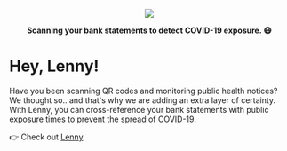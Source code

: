 <p align="center">
  <img src="https://user-images.githubusercontent.com/2031472/130318125-57c2b1cd-caa1-4200-a62f-0c8339dff721.gif" >
</p>

<p align="center">
  <strong>Scanning your bank statements to detect COVID-19 exposure. 😷</strong>
</p>

# Hey, Lenny!

Have you been scanning QR codes and monitoring public health notices? We thought so.. and that's why we are adding an extra layer of certainty. With Lenny, you can cross-reference your bank statements with public exposure times to prevent the spread of COVID-19.

👉 Check out [Lenny](https://lenny.cf)

